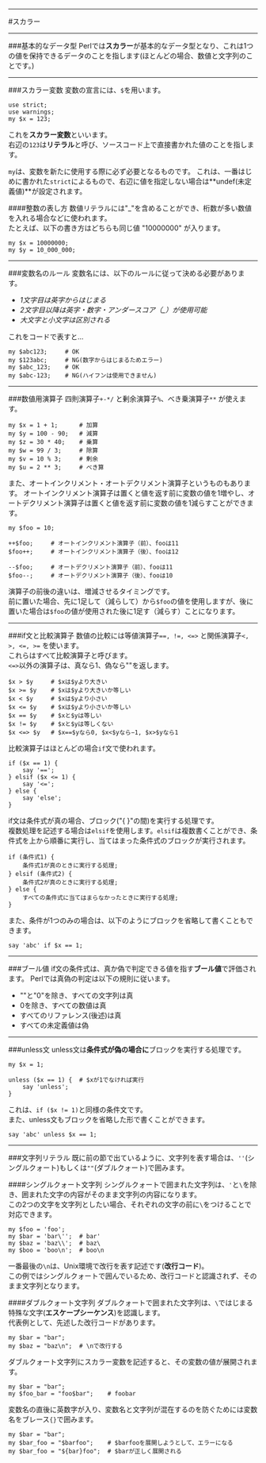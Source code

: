 
---
#スカラー

---
###基本的なデータ型
Perlでは**スカラー**が基本的なデータ型となり、これは1つの値を保持できるデータのことを指します(ほとんどの場合、数値と文字列のことです。)  

---
###スカラー変数
変数の宣言には、`$`を用います。

	use strict;  
	use warnings;  
	my $x = 123;  

これを**スカラー変数**といいます。  
右辺の`123`は**リテラル**と呼び、ソースコード上で直接書かれた値のことを指します。  

`my`は、変数を新たに使用する際に必ず必要となるものです。
これは、一番はじめに書かれた`strict`によるもので、右辺に値を指定しない場合は**undef(未定義値)**が設定されます。

####整数の表し方
数値リテラルには"_"を含めることができ、桁数が多い数値を入れる場合などに使われます。  
たとえば、以下の書き方はどちらも同じ値 "10000000" が入ります。

	my $x = 10000000;  
	my $y = 10_000_000;

---
###変数名のルール
変数名には、以下のルールに従って決める必要があります。  

* *1文字目は英字からはじまる*
* *2文字目以降は英字・数字・アンダースコア（_）が使用可能*
* *大文字と小文字は区別される*

これをコードで表すと…

	my $abc123;     # OK
	my $123abc;     # NG(数字からはじまるためエラー)
	my $abc_123;	# OK
	my $abc-123;	# NG(ハイフンは使用できません)

---
###数値用演算子
四則演算子`+-*/` と剰余演算子`%`、べき乗演算子`**` が使えます。

	my $x = 1 + 1;		# 加算
	my $y = 100 - 90;	# 減算
	my $z = 30 * 40;	# 乗算
	my $w = 99 / 3;		# 除算
	my $v = 10 % 3;		# 剰余
	my $u = 2 ** 3;		# べき算

また、オートインクリメント・オートデクリメント演算子というものもあります。
オートインクリメント演算子は置くと値を返す前に変数の値を1増やし、オートデクリメント演算子は置くと値を返す前に変数の値を1減らすことができます。

	my $foo = 10;

	++$foo;		# オートインクリメント演算子（前）、fooは11
	$foo++;		# オートインクリメント演算子（後）、fooは12

	--$foo;		# オートデクリメント演算子（前）、fooは11
	$foo--;		# オートデクリメント演算子（後）、fooは10

演算子の前後の違いは、増減させるタイミングです。  
前に置いた場合、先に1足して（減らして）から`$foo`の値を使用しますが、後に置いた場合は`$foo`の値が使用された後に1足す（減らす）ことになります。

---
###if文と比較演算子
数値の比較には等値演算子`==, !=, <=>` と関係演算子`<, >, <=, >=` を使います。  
これらはすべて比較演算子と呼びます。  
`<=>`以外の演算子は、真なら1、偽なら""を返します。

	$x > $y		# $xは$yより大きい
	$x >= $y	# $xは$yより大きいか等しい
	$x < $y		# $xは$yより小さい
	$x <= $y	# $xは$yより小さいか等しい
	$x == $y	# $xと$yは等しい
	$x != $y	# $xと$yは等しくない
	$x <=> $y	# $x==$yなら0, $x<$yなら−1, $x>$yなら1

比較演算子はほとんどの場合`if`文で使われます。

	if ($x == 1) {
		say '==';
	} elsif ($x <= 1) {
		say '<=';
	} else {
		say 'else';
	}

if文は条件式が真の場合、ブロック("{ }"の間)を実行する処理です。  
複数処理を記述する場合は`elsif`を使用します。`elsif`は複数書くことができ、条件式を上から順番に実行し、当てはまった条件式のブロックが実行されます。

	if (条件式1) {
		条件式1が真のときに実行する処理;
	} elsif (条件式2) {
		条件式2が真のときに実行する処理;
	} else {
		すべての条件式に当てはまらなかったときに実行する処理;
	}
また、条件が1つのみの場合は、以下のようにブロックを省略して書くこともできます。

	say 'abc' if $x == 1;


---
###ブール値
if文の条件式は、真か偽で判定できる値を指す**ブール値**で評価されます。
Perlでは真偽の判定は以下の規則に従います。

* ""と"0"を除き、すべての文字列は真
* 0を除き、すべての数値は真
* すべてのリファレンス(後述)は真
* すべての未定義値は偽

---
###unless文
unless文は**条件式が偽の場合に**ブロックを実行する処理です。

	my $x = 1;

	unless ($x == 1) {	# $xが1でなければ実行
		say 'unless';
	}
これは、`if ($x != 1)`と同様の条件文です。  
また、unless文もブロックを省略した形で書くことができます。

	say 'abc' unless $x == 1;

---
###文字列リテラル
既に前の節で出ているように、文字列を表す場合は、`''`(シングルクォート)もしくは`""`(ダブルクォート)で囲みます。

####シングルクォート文字列
シングルクォートで囲まれた文字列は、`'`と`\`を除き、囲まれた文字の内容がそのまま文字列の内容になります。  
この2つの文字を文字列としたい場合、それぞれの文字の前に`\`をつけることで対応できます。

	my $foo = 'foo';
	my $bar = 'bar\'';	# bar'
	my $baz = 'baz\\';	# baz\
	my $boo = 'boo\n';	# boo\n

一番最後の`\n`は、Unix環境で改行を表す記述です(**改行コード**)。  
この例ではシングルクォートで囲んでいるため、改行コードと認識されず、そのまま文字列となります。

####ダブルクォート文字列
ダブルクォートで囲まれた文字列は、`\`ではじまる特殊な文字(**エスケープシーケンス**)を認識します。  
代表例として、先述した改行コードがあります。

	my $bar = "bar";
	my $baz = "baz\n";	# \nで改行する

ダブルクォート文字列にスカラー変数を記述すると、その変数の値が展開されます。

	my $bar = "bar";
	my $foo_bar = "foo$bar";	# foobar

変数名の直後に英数字が入り、変数名と文字列が混在するのを防ぐためには変数名をブレース`{}`で囲みます。

	my $bar = "bar";
	my $bar_foo = "$barfoo";	# $barfooを展開しようとして、エラーになる
	my $bar_foo = "${bar}foo";	# $barが正しく展開される

